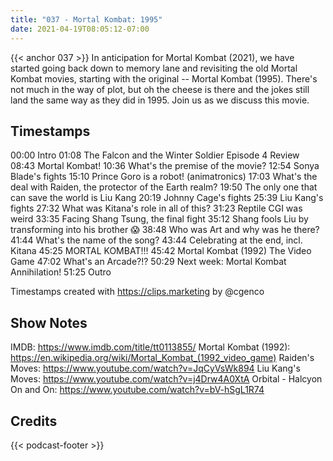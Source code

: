 ```yaml
---
title: "037 - Mortal Kombat: 1995"
date: 2021-04-19T08:05:12-07:00
---
```

{{< anchor 037 >}}
In anticipation for Mortal Kombat (2021), we have started going back down to memory lane and revisiting the old Mortal Kombat movies, starting with the original -- Mortal Kombat (1995). There's not much in the way of plot, but oh the cheese is there and the jokes still land the same way as they did in 1995. Join us as we discuss this movie.
<!--more-->

## Timestamps
00:00 Intro
01:08 The Falcon and the Winter Soldier Episode 4 Review
08:43 Mortal Kombat!
10:36 What's the premise of the movie?
12:54 Sonya Blade's fights
15:10 Prince Goro is a robot! (animatronics)
17:03 What's the deal with Raiden, the protector of the Earth realm?
19:50 The only one that can save the world is Liu Kang
20:19 Johnny Cage's fights
25:39 Liu Kang's fights
27:32 What was Kitana's role in all of this?
31:23 Reptile CGI was weird
33:35 Facing Shang Tsung, the final fight
35:12 Shang fools Liu by transforming into his brother 😱
38:48 Who was Art and why was he there?
41:44 What's the name of the song?
43:44 Celebrating at the end, incl. Kitana
45:25 MORTAL KOMBAT!!!
45:42 Mortal Kombat (1992) The Video Game
47:02 What's an Arcade?!?
50:29 Next week: Mortal Kombat Annihilation!
51:25 Outro

Timestamps created with https://clips.marketing by @cgenco

## Show Notes
IMDB: https://www.imdb.com/title/tt0113855/
Mortal Kombat (1992): https://en.wikipedia.org/wiki/Mortal_Kombat_(1992_video_game)
Raiden's Moves: https://www.youtube.com/watch?v=JqCyVsWk894
Liu Kang's Moves: https://www.youtube.com/watch?v=j4Drw4A0XtA
Orbital - Halcyon On and On: https://www.youtube.com/watch?v=bV-hSgL1R74

## Credits
{{< podcast-footer >}}

